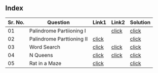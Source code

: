 ## Index 

Sr. No. | Question|Link1 | Link2 | Solution
---|---|---|---|---
01 | Palindrome Partiioning I | |[click](https://leetcode.com/problems/palindrome-partitioning/) | [click](./Solutions/PalindromePartitioningI.java)
02 | Palindrome Parttioning II  | [click](https://practice.geeksforgeeks.org/problems/palindromic-patitioning4845/1?utm_source=youtube&utm_medium=collab_striver_ytdescription&utm_campaign=palindromic-patitioning) ||[click](./Solutions/PaindromePartitioningII.java)
03 | Word Search | [click](https://practice.geeksforgeeks.org/problems/word-search/1?utm_source=youtube&utm_medium=collab_striver_ytdescription&utm_campaign=word-search) | [click](https://leetcode.com/problems/word-search/) | [click](./Solutions/WordSearch.java)
04 | N Queens|[click](https://practice.geeksforgeeks.org/problems/n-queen-problem0315/1?utm_source=youtube&utm_medium=collab_striver_ytdescription&utm_campaign=n-queen-problem) | [click](https://leetcode.com/problems/n-queens/) | [click](./Solutions/NQueenProblem.java)
05 | Rat in a Maze | [click](https://practice.geeksforgeeks.org/problems/rat-in-a-maze-problem/1?utm_source=youtube&utm_medium=collab_striver_ytdescription&utm_campaign=rat-in-a-maze-problem) || [click](./Solutions/RatInAMaze.java)